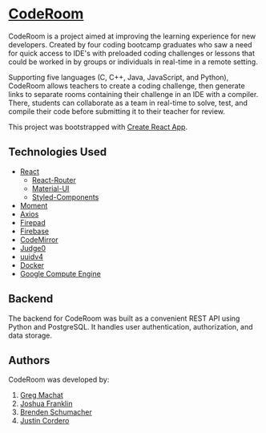 # [CodeRoom](https://coderoom.us/)

CodeRoom is a project aimed at improving the learning experience for new developers. Created by four coding bootcamp graduates who saw a need for quick access to IDE's with preloaded coding challenges or lessons that could be worked in by groups or individuals in real-time in a remote setting.

Supporting five languages (C, C++, Java, JavaScript, and Python), CodeRoom allows teachers to create a coding challenge, then generate links to separate rooms containing their challenge in an IDE with a compiler. There, students can collaborate as a team in real-time to solve, test, and compile their code before submitting it to their teacher for review.

This project was bootstrapped with [Create React App](https://github.com/facebook/create-react-app).

## Technologies Used

- [React](https://reactjs.org/)
  - [React-Router](https://reactrouter.com/)
  - [Material-UI](https://material-ui.com/)
  - [Styled-Components](https://www.npmjs.com/package/styled-components)
- [Moment](https://momentjs.com/)
- [Axios](https://github.com/axios/axios)
- [Firepad](https://firepad.io/)
- [Firebase](https://firebase.google.com/)
- [CodeMirror](https://codemirror.net/)
- [Judge0](https://judge0.com/)
- [uuidv4](https://www.npmjs.com/package/uuidv4)
- [Docker](https://www.docker.com/get-started)
- [Google Compute Engine](https://cloud.google.com/compute)

## Backend

The backend for CodeRoom was built as a convenient REST API using Python and PostgreSQL. It handles user authentication, authorization, and data storage.

## Authors

CodeRoom was developed by:

1. [Greg Machat](https://github.com/gmachat)
2. [Joshua Franklin](https://github.com/jfrank0352)
3. [Brenden Schumacher](https://github.com/btschumacher19)
4. [Justin Cordero](https://github.com/Justin-Cordero)
